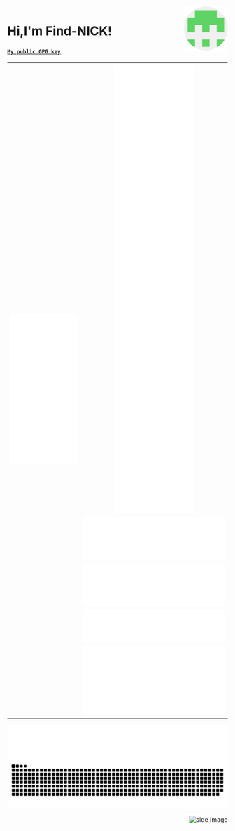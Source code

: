 <img src="https://raw.githubusercontent.com/Find-NICK/Find-NICK/main/src/find-nick-round.png" alt="side Image" align="right" width="100" height="auto" />

<h1>Hi,I'm Find-NICK!</h1>

<h4><a href="https://github.com/Find-NICK.gpg"><code>My public GPG key</code></a></h4>

<!---
<img src="https://raw.githubusercontent.com/Find-NICK/Find-NICK/main/src/greetings.gif" />
--->
<table>
    <tr align="center">
        <td rowspan="5">
            <img src="https://raw.githubusercontent.com/Find-NICK/Find-NICK/main/src/metric.svg">
        </td>
        <td>
            <img src="https://raw.githubusercontent.com/Find-NICK/Find-NICK/main/src/random-code-snippet.svg">
        </td>
    </tr>
    <tr align="center">
        <td>
            <img src="https://raw.githubusercontent.com/Find-NICK/Find-NICK/main/src/languages.svg">
        </td>
    </tr>
    <tr align="center">
        <td>
            <img src="https://raw.githubusercontent.com/Find-NICK/Find-NICK/main/src/pr-issue.svg">
        </td>
    </tr>
    <tr align="center">
        <td>
            <img src="https://raw.githubusercontent.com/Find-NICK/Find-NICK/main/src/habits-facts.svg">
        </td>
    </tr>
    <tr align="center">
        <td>
            <img src="https://raw.githubusercontent.com/Find-NICK/Find-NICK/main/src/wakatime.svg">
        </td>
    </tr>
</table>

<img src="https://raw.githubusercontent.com/Find-NICK/Find-NICK/main/src/followers.svg" />
<img src="https://raw.githubusercontent.com/Find-NICK/Find-NICK/output/github-contribution-grid-snake.svg" />

<a href="https://www.buymeacoffee.com/goodgoodstL"><img src="https://img.buymeacoffee.com/button-api/?text=Buy me a coffee&emoji=&slug=goodgoodstL&button_colour=FFDD00&font_colour=000000&font_family=Comic&outline_colour=000000&coffee_colour=ffffff"  alt="side Image" align="right"/></a>



<!---
Find-NICK/Find-NICK is a ✨ special ✨ repository because its `README.md` (this file) appears on your GitHub profile.
You can click the Preview link to take a look at your changes.
--->

